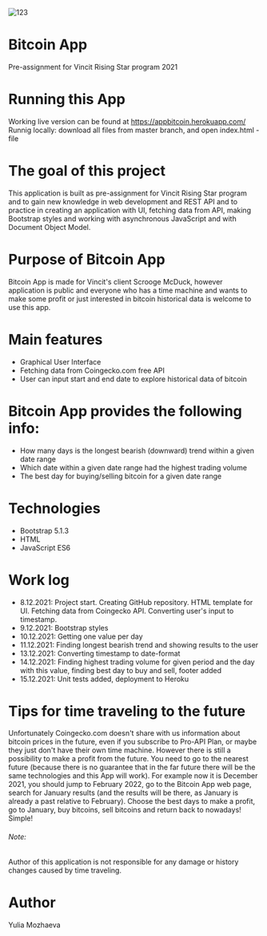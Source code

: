 ![123](https://user-images.githubusercontent.com/85441725/146150212-9f6e276f-7467-43fb-9593-f46097389c26.png)
# Bitcoin App
Pre-assignment for Vincit Rising Star program 2021
# Running this App
Working live version can be found at https://appbitcoin.herokuapp.com/
Runnig locally: download all files from master branch, and open index.html -file
# The goal of this project
This application is built as pre-assignment for Vincit Rising Star program and to gain new knowledge in web development and REST API and to practice in creating an application with UI, fetching data from API, making Bootstrap styles and
working with asynchronous JavaScript and with Document Object Model.
# Purpose of Bitcoin App
Bitcoin App is made for Vincit's client Scrooge McDuck, however application is public and everyone who has a time machine and wants to make some profit or just interested in bitcoin historical data is welcome to use this app. 
# Main features
* Graphical User Interface
* Fetching data from Coingecko.com free API 
* User can input start and end date to explore historical data of bitcoin
# Bitcoin App provides the following info:
* How many days is the longest bearish (downward) trend within a given date range
* Which date within a given date range had the highest trading volume
* The best day for buying/selling bitcoin for a given date range
# Technologies
* Bootstrap 5.1.3
* HTML
* JavaScript ES6
# Work log
* 8.12.2021: Project start. Creating GitHub repository. HTML template for UI. Fetching data from Coingecko API. Converting user's input to timestamp.
* 9.12.2021: Bootstrap styles
* 10.12.2021: Getting one value per day
* 11.12.2021: Finding longest bearish trend and showing results to the user
* 13.12.2021: Converting timestamp to date-format
* 14.12.2021: Finding highest trading volume for given period and the day with this value, finding best day to buy and sell, footer added
* 15.12.2021: Unit tests added, deployment to Heroku
# Tips for time traveling to the future
Unfortunately Coingecko.com doesn't share with us information about bitcoin prices in the future, even if you subscribe to Pro-API Plan, or maybe they just don't have their own time machine. However there is still a possibility to make a profit from the future. You need to go to the nearest future (because there is no guarantee that in the far future there will be the same technologies and this App will work). For example now it is December 2021, you should jump to February 2022, go to the Bitcoin App web page, search for January results (and the results will be there, as January is already a past relative to February). Choose the best days to make a profit, go to January, buy bitcoins, sell bitcoins and return back to nowadays! Simple! 
###### Note: 
Author of this application is not responsible for any damage or history changes caused by time traveling.
# Author
Yulia Mozhaeva
